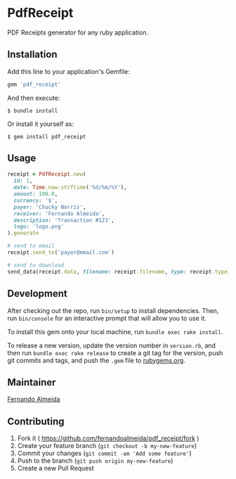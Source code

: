 # PdfReceipt

PDF Receipts generator for any ruby application.

## Installation

Add this line to your application's Gemfile:

```ruby
gem 'pdf_receipt'
```

And then execute:

    $ bundle install

Or install it yourself as:

    $ gem install pdf_receipt

## Usage

```ruby
receipt = PdfReceipt.new(
  id: 1,
  date: Time.now.strftime('%d/%m/%Y'),
  amount: 100.0,
  currency: '$',
  payer: 'Chucky Norris',
  receiver: 'Fernando Almeida',
  description: 'Transaction #123',
  logo: 'logo.png'
).generate

# send to email
receipt.send_to('payer@email.com')

# send to download
send_data(receipt.data, filename: receipt.filename, type: receipt.type)
```

## Development

After checking out the repo, run `bin/setup` to install dependencies.
Then, run `bin/console` for an interactive prompt that will allow you to use it. 

To install this gem onto your local machine, run `bundle exec rake install`.

To release a new version, update the version number in `version.rb`, and then
run `bundle exec rake release` to create a git tag for the version,
push git commits and tags, and push the `.gem` file to
[rubygems.org](https://rubygems.org).

## Maintainer

[Fernando Almeida](http://fernandoalmeida.net)

## Contributing

1. Fork it ( https://github.com/fernandoalmeida/pdf_receipt/fork )
2. Create your feature branch (`git checkout -b my-new-feature`)
3. Commit your changes (`git commit -am 'Add some feature'`)
4. Push to the branch (`git push origin my-new-feature`)
5. Create a new Pull Request
